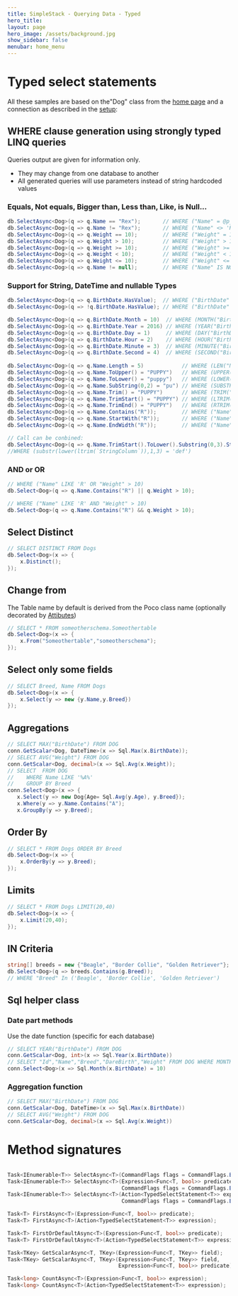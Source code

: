 ```yaml
---
title: SimpleStack - Querying Data - Typed
hero_title:
layout: page
hero_image: /assets/background.jpg
show_sidebar: false
menubar: home_menu
---
```

# Typed select statements
All these samples are based on the"Dog" class from the [home page](/) and a connection as described in the [setup](/setup/sqlserver):

## WHERE clause generation using strongly typed LINQ queries

<div class="notification is-info">
<span class="icon">
  <i class="fas fa-info-circle"></i>
</span>
Queries output are given for information only. 
<ul>
<li>They may change from one database to another</li>
<li>All generated queries will use parameters instead of string hardcoded values</li>
</ul>
</div>

### Equals, Not equals, Bigger than, Less than, Like, is Null...

```csharp
db.SelectAsync<Dog>(q => q.Name == "Rex");       // WHERE ("Name" = @p_1)
db.SelectAsync<Dog>(q => q.Name != "Rex");       // WHERE ("Name" <> 'Rex')
db.SelectAsync<Dog>(q => q.Weight == 10);        // WHERE ("Weight" = 10)
db.SelectAsync<Dog>(q => q.Weight > 10);         // WHERE ("Weight" > 10)
db.SelectAsync<Dog>(q => q.Weight >= 10);        // WHERE ("Weight" >= 10)
db.SelectAsync<Dog>(q => q.Weight < 10);         // WHERE ("Weight" < 10)
db.SelectAsync<Dog>(q => q.Weight <= 10);        // WHERE ("Weight" <= 10)
db.SelectAsync<Dog>(q => q.Name != null);        // WHERE ("Name" IS NOT NULL)
```

### Support for String, DateTime and nullable Types

```csharp
db.SelectAsync<Dog>(q => q.BirthDate.HasValue);  // WHERE ("BirthDate" IS NOT NULL)
db.SelectAsync<Dog>(q => !q.BirthDate.HasValue); // WHERE ("BirthDate" IS NULL)

db.SelectAsync<Dog>(q => q.BirthDate.Month = 10)  // WHERE (MONTH("BirthDate") = 10)
db.SelectAsync<Dog>(q => q.BirthDate.Year = 2016) // WHERE (YEAR("BirthDate") = 10)
db.SelectAsync<Dog>(q => q.BirthDate.Day = 1)     // WHERE (DAY("BirthDate") = 10)
db.SelectAsync<Dog>(q => q.BirthDate.Hour = 2)    // WHERE (HOUR("BirthDate") = 10)
db.SelectAsync<Dog>(q => q.BirthDate.Minute = 3)  // WHERE (MINUTE("BirthDate") = 10)
db.SelectAsync<Dog>(q => q.BirthDate.Second = 4)  // WHERE (SECOND("BirthDate") = 10)
    
db.SelectAsync<Dog>(q => q.Name.Length = 5)            // WHERE (LEN("Name") = 5)
db.SelectAsync<Dog>(q => q.Name.ToUpper() = "PUPPY")   // WHERE (UPPER("Name") = "PUPPY")
db.SelectAsync<Dog>(q => q.Name.ToLower() = "puppy")   // WHERE (LOWER("Name") = "puppy")
db.SelectAsync<Dog>(q => q.Name.SubString(0,2) = "pu") // WHERE (SUBSTR("Name",1,2) = "pu")
db.SelectAsync<Dog>(q => q.Name.Trim() = "PUPPY")      // WHERE (TRIM("Name") = "PUPPY")
db.SelectAsync<Dog>(q => q.Name.TrimStart() = "PUPPY") // WHERE (LTRIM("Name") = "PUPPY")
db.SelectAsync<Dog>(q => q.Name.TrimEnd() = "PUPPY")   // WHERE (RTRIM("Name") = "PUPPY")
db.SelectAsync<Dog>(q => q.Name.Contains("R"));        // WHERE ("Name" LIKE("%R%"))
db.SelectAsync<Dog>(q => q.Name.StartWith("R"));       // WHERE ("Name" LIKE("R%"))
db.SelectAsync<Dog>(q => q.Name.EndWidth("R"));        // WHERE ("Name" LIKE("%R"))

// Call can be conbined:
db.SelectAsync<Dog>(q => q.Name.TrimStart().ToLower().Substring(0,3).StartWith("def"));
//WHERE (substr(lower(ltrim(`StringColumn`)),1,3) = 'def')
```

### AND or OR

```csharp
// WHERE ("Name" LIKE 'R' OR "Weight" > 10)
db.Select<Dog>(q => q.Name.Contains("R") || q.Weight > 10); 

// WHERE ("Name" LIKE 'R' AND "Weight" > 10)
db.Select<Dog>(q => q.Name.Contains("R") && q.Weight > 10); 
```
## Select Distinct
```csharp
// SELECT DISTINCT FROM Dogs
db.Select<Dog>(x => {
    x.Distinct();
}); 
```
## Change from
The Table name by default is derived from the Poco class name (optionally decorated by [Attibutes](../attributes))
```csharp
// SELECT * FROM someotherschema.Someothertable
db.Select<Dog>(x => {
    x.From("Someothertable","someotherschema");
}); 
```
## Select only some fields
```csharp
// SELECT Breed, Name FROM Dogs
db.Select<Dog>(x => {
    x.Select(y => new {y.Name,y.Breed})
}); 
```
## Aggregations
```csharp
// SELECT MAX("BirthDate") FROM DOG
conn.GetScalar<Dog, DateTime>(x => Sql.Max(x.BirthDate));
// SELECT AVG("Weight") FROM DOG
conn.GetScalar<Dog, decimal>(x => Sql.Avg(x.Weight));
// SELECT  FROM DOG 
//    WHERE Name LIKE '%A%'
//    GROUP BY Breed
conn.Select<Dog>(x => {
   x.Select(y => new Dog{Age= Sql.Avg(y.Age), y.Breed}); 
   x.Where(y => y.Name.Contains("A");
   x.GroupBy(y => y.Breed);
```
## Order By
```csharp
// SELECT * FROM Dogs ORDER BY Breed
db.Select<Dog>(x => {
    x.OrderBy(y => y.Breed);
}); 
```
## Limits
```csharp
// SELECT * FROM Dogs LIMIT(20,40)
db.Select<Dog>(x => {
    x.Limit(20,40);
}); 
```
## IN Criteria

```csharp
string[] breeds = new {"Beagle", "Border Collie", "Golden Retriever"};
db.Select<Dog>(q => breeds.Contains(g.Breed));  
// WHERE "Breed" In ('Beagle', 'Border Collie', 'Golden Retriever')
```

## Sql helper class 

### Date part methods
Use the date function (specific for each database)
```csharp
// SELECT YEAR("BirthDate") FROM DOG
conn.GetScalar<Dog, int>(x => Sql.Year(x.BirthDate))
// SELECT "Id","Name","Breed","DareBirth","Weight" FROM DOG WHERE MONTH("BirthDate") = 10
conn.Select<Dog>(x => Sql.Month(x.BirthDate) = 10)
```

### Aggregation function

```csharp
// SELECT MAX("BirthDate") FROM DOG
conn.GetScalar<Dog, DateTime>(x => Sql.Max(x.BirthDate))
// SELECT AVG("Weight") FROM DOG
conn.GetScalar<Dog, decimal>(x => Sql.Avg(x.Weight))
```

# Method signatures
```csharp

Task<IEnumerable<T>> SelectAsync<T>(CommandFlags flags = CommandFlags.Buffered);
Task<IEnumerable<T>> SelectAsync<T>(Expression<Func<T, bool>> predicate, 
                                    CommandFlags flags = CommandFlags.Buffered);
Task<IEnumerable<T>> SelectAsync<T>(Action<TypedSelectStatement<T>> expression, 
                                    CommandFlags flags = CommandFlags.Buffered);

Task<T> FirstAsync<T>(Expression<Func<T, bool>> predicate);
Task<T> FirstAsync<T>(Action<TypedSelectStatement<T>> expression);

Task<T> FirstOrDefaultAsync<T>(Expression<Func<T, bool>> predicate);
Task<T> FirstOrDefaultAsync<T>(Action<TypedSelectStatement<T>> expression);

Task<TKey> GetScalarAsync<T, TKey>(Expression<Func<T, TKey>> field);
Task<TKey> GetScalarAsync<T, TKey>(Expression<Func<T, TKey>> field, 
                                   Expression<Func<T, bool>> predicate);

Task<long> CountAsync<T>(Expression<Func<T, bool>> expression);
Task<long> CountAsync<T>(Action<TypedSelectStatement<T>> expression);
```